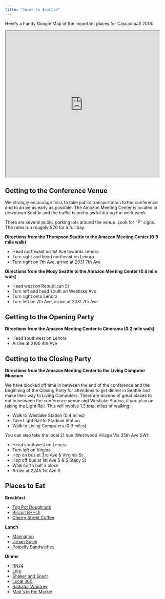 ```yaml
---
title: "Guide to Seattle"
---
```


Here's a handy Google Map of the important places for CascadiaJS 2018:

<iframe src="https://www.google.com/maps/d/embed?mid=1UwnlkrAn24nvcvg_0QTn5hnV0RytlBtf&hl=en" width="100%" height="480"></iframe>

## Getting to the Conference Venue

We strongly encourage folks to take public transportation to the conference and to arrive as early as possible. The Amazon Meeting Center is located in downtown Seattle and the traffic is pretty awful during the work week. 

There are several public parking lots around the venue. Look for "P" signs. The rates run roughly $20 for a full day.

**Directions from the Thompson Seattle to the Amazon Meeting Center (0.5 mile walk)**

* Head northwest on 1st Ave towards Lenora
* Turn right and head northeast on Lenora
* Turn right on 7th Ave, arrive at 2031 7th Ave

**Directions from the Moxy Seattle to the Amazon Meeting Center (0.6 mile walk)**

* Head west on Republican St
* Turn left and head south on Westlake Ave
* Turn right onto Lenora
* Turn left on 7th Ave, arrive at 2031 7th Ave

## Getting to the Opening Party

**Directions from the Amazon Meeting Center to Cinerama (0.2 mile walk)**

* Head southwest on Lenora
* Arrive at 2100 4th Ave

## Getting to the Closing Party

**Directions from the Amazon Meeting Center to the Living Computer Museum**

We have blocked off time in between the end of the conference and the beginning of the Closing Party for attendees to get dinner in Seattle and make their way to Living Computers. There are dozens of great places to eat in between the conference venue and Westlake Station, if you plan on taking the Light Rail. This will involve 1.3 total miles of walking:

* Walk to Westlake Station (0.4 miles)
* Take Light Rail to Stadium Station
* Walk to Living Computers (0.9 miles)

You can also take the local 21 bus (Westwood Village Via 35th Ave SW):

* Head southwest on Lenora
* Turn left on Virgina
* Hop on bus at 3rd Ave & Virginia St
* Hop off bus at 1st Ave S & S Stacy St
* Walk north half a block
* Arrive at 2245 1st Ave S

## Places to Eat

**Breakfast**

* [Top Pot Doughnuts](https://www.yelp.com/biz/top-pot-doughnuts-seattle)
* [Biscuit B**ch](https://www.yelp.com/biz/biscuit-bitch-seattle-9)
* [Cherry Street Coffee](https://www.yelp.com/biz/cherry-street-coffee-house-seattle-3)

**Lunch**

* [Marination](https://www.yelp.com/biz/marination-seattle-2)
* [Urban Sushi](https://www.yelp.com/biz/urban-sushi-kitchen-seattle)
* [Potbelly Sandwiches](https://www.yelp.com/biz/potbelly-sandwich-shop-seattle-9)

**Dinner**

* [RN74](https://www.yelp.com/biz/rn74-seattle)
* [Lola](https://www.yelp.com/biz/lola-seattle)
* [Shaker and Spear](https://www.yelp.com/biz/shaker-and-spear-seattle-2)
* [Local 360](https://www.yelp.com/biz/local-360-seattle-2)
* [Radiator Whiskey](https://www.yelp.com/biz/radiator-whiskey-seattle)
* [Matt's in the Market](https://www.yelp.com/biz/matts-in-the-market-seattle)